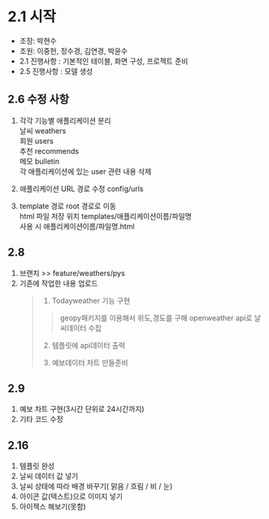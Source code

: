 # 2.1 시작

- 조장: 박현수
- 조원: 이중헌, 정수경, 김연경, 박윤수
- 2.1 진행사항 : 기본적인 테이블, 화면 구성,  프로젝트 준비 
- 2.5 진행사항 : 모델 생성


## 2.6 수정 사항 
1. 각각 기능별 애플리케이션 분리   
날씨 weathers   
회원 users   
추천 recommends   
메모 bulletin   
각 애플리케이션에 있는 user 관련 내용 삭제   

2. 애플리케이션 URL 경로 수정 config/urls

3. template 경로 root 경로로 이동   
html 파일 저장 위치 templates/애플리케이션이름/파일명   
사용 시 애플리케이션이름/파일명.html

## 2.8 
1. 브랜치 >> feature/weathers/pys
2. 기존에 작업한 내용 업로드
	>1. Todayweather 기능 구현
	>	>geopy패키지를 이용해서 위도,경도를 구해 openweather api로 날씨데이터 수집
	>	
	>	2. 템플릿에 api데이터 출력
	>
	>4. 예보데이터 차트 만들준비
	>
	
## 2.9
1. 예보 차트 구현(3시간 단위로 24시간까지)
2. 기타 코드 수정

## 2.16
1. 템플릿 완성
2. 날씨 데이터 값 넣기
3. 날씨 상태에 따라 배경 바꾸기( 맑음 / 흐림 / 비 / 눈)
4. 아이콘 값(텍스트)으로 이미지 넣기
5. 아이젝스 해보기(못함)

